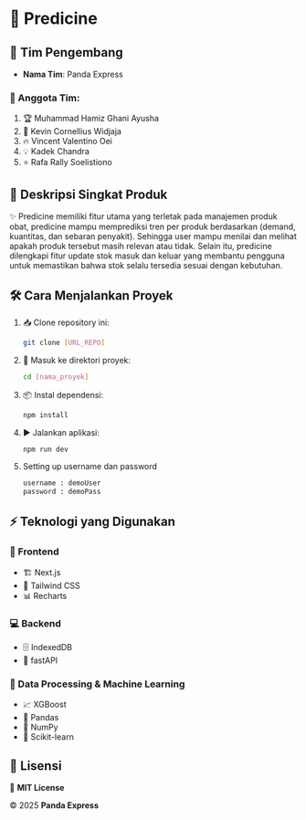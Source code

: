 # 🚀 Predicine

## 👥 Tim Pengembang
- **Nama Tim**: Panda Express

### 🌟 Anggota Tim:
1. 🏆 Muhammad Hamiz Ghani Ayusha
2. 🎯 Kevin Cornellius Widjaja
3. 🔥 Vincent Valentino Oei
4. 💡 Kadek Chandra
5. ⭐ Rafa Rally Soelistiono

## 📝 Deskripsi Singkat Produk
✨ Predicine memiliki fitur utama yang terletak pada manajemen produk obat, predicine mampu memprediksi tren per produk berdasarkan (demand, kuantitas, dan sebaran penyakit). Sehingga user mampu menilai dan melihat apakah produk tersebut masih relevan atau tidak. Selain itu, predicine dilengkapi fitur update stok masuk dan keluar yang membantu pengguna untuk memastikan bahwa stok selalu tersedia sesuai dengan kebutuhan.

## 🛠 Cara Menjalankan Proyek
1. 📥 Clone repository ini:
   ```sh
   git clone [URL_REPO]
   ```
2. 📂 Masuk ke direktori proyek:
   ```sh
   cd [nama_proyek]
   ```
3. 📦 Instal dependensi:
   ```sh
   npm install
   ```
4. ▶️ Jalankan aplikasi:
   ```sh
   npm run dev
   ```

5. Setting up username dan password
   ```sh
   username : demoUser
   password : demoPass
   ```

## ⚡ Teknologi yang Digunakan
### 🎨 Frontend
- 🏗 Next.js
- 🎨 Tailwind CSS
- 📊 Recharts

### 💻 Backend
- 🗄️ IndexedDB
- 🚀 fastAPI

### 🤖 Data Processing & Machine Learning
- 📈 XGBoost
- 🐼 Pandas
- 🔢 NumPy
- 🧮 Scikit-learn

## 📜 Lisensi
📝 **MIT License**

© 2025 **Panda Express**